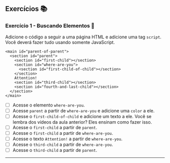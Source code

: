 ## Exercícios :books:

### Exercício 1 - Buscando Elementos :dart:

Adicione o código a seguir a uma página HTML e adicione uma tag `script`. Você deverá fazer tudo usando somente JavaScript.

```
<main id="parent-of-parent">
  <section id="parent">
    <section id="first-child"></section>
    <section id="where-are-you">
      <section id="first-child-of-child"></section>
    </section>
    Attention!
    <section id="third-child"></section>
    <section id="fourth-and-last-child"></section>
  </section>
</main>
```

- [ ] Acesse o elemento `where-are-you`.
- [ ] Acesse `parent` a partir de `where-are-you` e adicione uma `color` a ele.
- [ ] Acesse o `first-child-of-child` e adicione um texto a ele. Você se lembra dos vídeos da aula anterior? Eles ensinam como fazer isso.
- [ ] Acesse o `first-child` a partir de `parent`.
- [ ] Acesse o `first-child` a partir de `where-are-you`.
- [ ] Acesse o texto `Attention!` a partir de `where-are-you`.
- [ ] Acesse o `third-child` a partir de `where-are-you`.
- [ ] Acesse o `third-child` a partir de `parent`.

---
